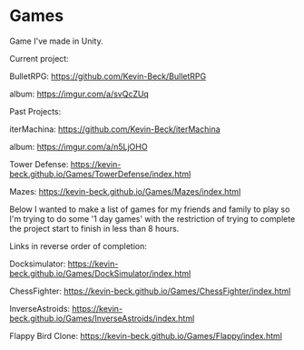 # Games
Game I've made in Unity.

Current project:

BulletRPG: https://github.com/Kevin-Beck/BulletRPG

album: https://imgur.com/a/svQcZUq


Past Projects:

iterMachina: https://github.com/Kevin-Beck/iterMachina

album: https://imgur.com/a/n5LjOHO

Tower Defense:  https://kevin-beck.github.io/Games/TowerDefense/index.html

Mazes:		   https://kevin-beck.github.io/Games/Mazes/index.html


Below I wanted to make a list of games for my friends and family to play so I'm trying to do some '1 day games' with the restriction of trying to complete the project start to finish in less than 8 hours.

Links in reverse order of completion:

Docksimulator: https://kevin-beck.github.io/Games/DockSimulator/index.html

ChessFighter:      https://kevin-beck.github.io/Games/ChessFighter/index.html

InverseAstroids:   https://kevin-beck.github.io/Games/InverseAstroids/index.html

Flappy Bird Clone: https://kevin-beck.github.io/Games/Flappy/index.html
